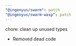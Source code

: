 ```yaml
---
"@ingenyus/swarm": patch
"@ingenyus/swarm-wasp": patch
---
```


chore: clean up unused types

- Removed dead code

